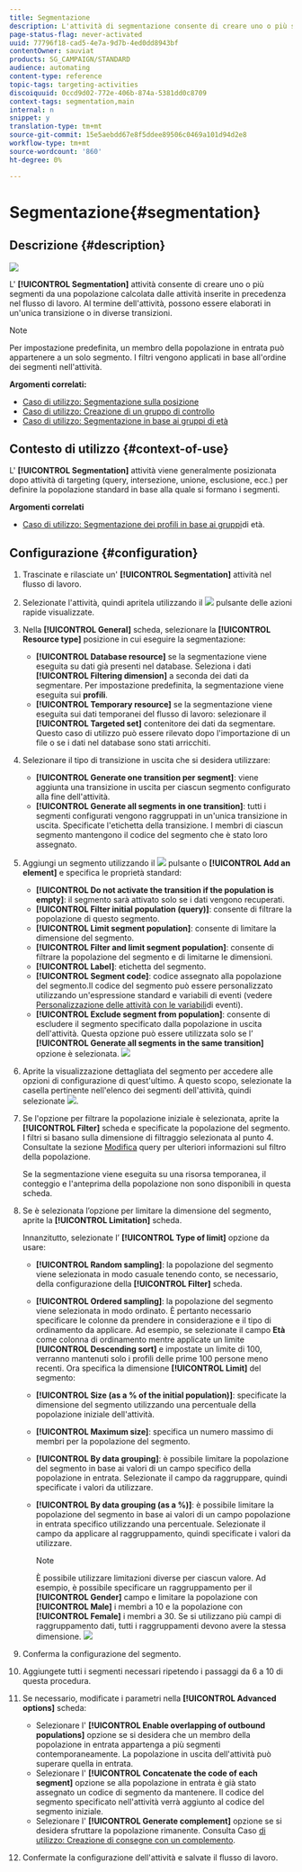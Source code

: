 ```yaml
---
title: Segmentazione
description: L'attività di segmentazione consente di creare uno o più segmenti da una popolazione calcolata dalle attività inserite in precedenza nel flusso di lavoro.
page-status-flag: never-activated
uuid: 77796f18-cad5-4e7a-9d7b-4ed0dd8943bf
contentOwner: sauviat
products: SG_CAMPAIGN/STANDARD
audience: automating
content-type: reference
topic-tags: targeting-activities
discoiquuid: 0ccd9d02-772e-406b-874a-5381dd0c8709
context-tags: segmentation,main
internal: n
snippet: y
translation-type: tm+mt
source-git-commit: 15e5aebdd67e8f5ddee89506c0469a101d94d2e8
workflow-type: tm+mt
source-wordcount: '860'
ht-degree: 0%

---
```



# Segmentazione{#segmentation}

## Descrizione {#description}

![](assets/segmentation.png)

L&#39; **[!UICONTROL Segmentation]** attività consente di creare uno o più segmenti da una popolazione calcolata dalle attività inserite in precedenza nel flusso di lavoro. Al termine dell&#39;attività, possono essere elaborati in un&#39;unica transizione o in diverse transizioni.

>[!NOTE]
>
>Per impostazione predefinita, un membro della popolazione in entrata può appartenere a un solo segmento. I filtri vengono applicati in base all&#39;ordine dei segmenti nell&#39;attività.

**Argomenti correlati:**
* [Caso di utilizzo: Segmentazione sulla posizione](../../automating/using/workflow-segmentation-location.md)
* [Caso di utilizzo: Creazione di un gruppo di controllo](../../automating/using/workflow-control-group.md)
* [Caso di utilizzo: Segmentazione in base ai gruppi di età](../../automating/using/segmentation-age-groups.md)

## Contesto di utilizzo {#context-of-use}

L&#39; **[!UICONTROL Segmentation]** attività viene generalmente posizionata dopo attività di targeting (query, intersezione, unione, esclusione, ecc.) per definire la popolazione standard in base alla quale si formano i segmenti.

**Argomenti correlati**

* [Caso di utilizzo: Segmentazione dei profili in base ai gruppi](../../automating/using/segmentation-age-groups.md)di età.

## Configurazione {#configuration}

1. Trascinate e rilasciate un&#39; **[!UICONTROL Segmentation]** attività nel flusso di lavoro.
1. Selezionate l&#39;attività, quindi apritela utilizzando il ![](assets/edit_darkgrey-24px.png) pulsante delle azioni rapide visualizzate.
1. Nella **[!UICONTROL General]** scheda, selezionare la **[!UICONTROL Resource type]** posizione in cui eseguire la segmentazione:

   * **[!UICONTROL Database resource]** se la segmentazione viene eseguita su dati già presenti nel database. Seleziona i dati **[!UICONTROL Filtering dimension]** a seconda dei dati da segmentare. Per impostazione predefinita, la segmentazione viene eseguita sui **profili**.
   * **[!UICONTROL Temporary resource]** se la segmentazione viene eseguita sui dati temporanei del flusso di lavoro: selezionare il **[!UICONTROL Targeted set]** contenitore dei dati da segmentare. Questo caso di utilizzo può essere rilevato dopo l&#39;importazione di un file o se i dati nel database sono stati arricchiti.

1. Selezionare il tipo di transizione in uscita che si desidera utilizzare:

   * **[!UICONTROL Generate one transition per segment]**: viene aggiunta una transizione in uscita per ciascun segmento configurato alla fine dell&#39;attività.
   * **[!UICONTROL Generate all segments in one transition]**: tutti i segmenti configurati vengono raggruppati in un&#39;unica transizione in uscita. Specificate l&#39;etichetta della transizione. I membri di ciascun segmento mantengono il codice del segmento che è stato loro assegnato.

1. Aggiungi un segmento utilizzando il ![](assets/add_darkgrey-24px.png) pulsante o **[!UICONTROL Add an element]** e specifica le proprietà standard:

   * **[!UICONTROL Do not activate the transition if the population is empty]**: il segmento sarà attivato solo se i dati vengono recuperati.
   * **[!UICONTROL Filter initial population (query)]**: consente di filtrare la popolazione di questo segmento.
   * **[!UICONTROL Limit segment population]**: consente di limitare la dimensione del segmento.
   * **[!UICONTROL Filter and limit segment population]**: consente di filtrare la popolazione del segmento e di limitarne le dimensioni.
   * **[!UICONTROL Label]**: etichetta del segmento.
   * **[!UICONTROL Segment code]**: codice assegnato alla popolazione del segmento.Il codice del segmento può essere personalizzato utilizzando un&#39;espressione standard e variabili di eventi (vedere [Personalizzazione delle attività con le variabili](../../automating/using/calling-a-workflow-with-external-parameters.md#customizing-activities-with-events-variables)di eventi).
   * **[!UICONTROL Exclude segment from population]**: consente di escludere il segmento specificato dalla popolazione in uscita dell&#39;attività. Questa opzione può essere utilizzata solo se l’ **[!UICONTROL Generate all segments in the same transition]** opzione è selezionata.
   ![](assets/wkf_segment_new_segment.png)

1. Aprite la visualizzazione dettagliata del segmento per accedere alle opzioni di configurazione di quest&#39;ultimo. A questo scopo, selezionate la casella pertinente nell&#39;elenco dei segmenti dell&#39;attività, quindi selezionate ![](assets/wkf_segment_parameters_24px.png).
1. Se l&#39;opzione per filtrare la popolazione iniziale è selezionata, aprite la **[!UICONTROL Filter]** scheda e specificate la popolazione del segmento. I filtri si basano sulla dimensione di filtraggio selezionata al punto 4. Consultate la sezione [Modifica](../../automating/using/editing-queries.md) query per ulteriori informazioni sul filtro della popolazione.

   Se la segmentazione viene eseguita su una risorsa temporanea, il conteggio e l&#39;anteprima della popolazione non sono disponibili in questa scheda.

1. Se è selezionata l’opzione per limitare la dimensione del segmento, aprite la **[!UICONTROL Limitation]** scheda.

   Innanzitutto, selezionate l’ **[!UICONTROL Type of limit]** opzione da usare:

   * **[!UICONTROL Random sampling]**: la popolazione del segmento viene selezionata in modo casuale tenendo conto, se necessario, della configurazione della **[!UICONTROL Filter]** scheda.
   * **[!UICONTROL Ordered sampling]**: la popolazione del segmento viene selezionata in modo ordinato. È pertanto necessario specificare le colonne da prendere in considerazione e il tipo di ordinamento da applicare. Ad esempio, se selezionate il campo **Età** come colonna di ordinamento mentre applicate un limite **[!UICONTROL Descending sort]** e impostate un limite di 100, verranno mantenuti solo i profili delle prime 100 persone meno recenti.
   Ora specifica la dimensione **[!UICONTROL Limit]** del segmento:

   * **[!UICONTROL Size (as a % of the initial population)]**: specificate la dimensione del segmento utilizzando una percentuale della popolazione iniziale dell&#39;attività.
   * **[!UICONTROL Maximum size]**: specifica un numero massimo di membri per la popolazione del segmento.
   * **[!UICONTROL By data grouping]**: è possibile limitare la popolazione del segmento in base ai valori di un campo specifico della popolazione in entrata. Selezionate il campo da raggruppare, quindi specificate i valori da utilizzare.
   * **[!UICONTROL By data grouping (as a %)]**: è possibile limitare la popolazione del segmento in base ai valori di un campo popolazione in entrata specifico utilizzando una percentuale. Selezionate il campo da applicare al raggruppamento, quindi specificate i valori da utilizzare.

      >[!NOTE]
      >
      >È possibile utilizzare limitazioni diverse per ciascun valore. Ad esempio, è possibile specificare un raggruppamento per il **[!UICONTROL Gender]** campo e limitare la popolazione con **[!UICONTROL Male]** i membri a 10 e la popolazione con **[!UICONTROL Female]** i membri a 30. Se si utilizzano più campi di raggruppamento dati, tutti i raggruppamenti devono avere la stessa dimensione.
   ![](assets/wkf_segment_limit_by_grouping.png)

1. Conferma la configurazione del segmento.
1. Aggiungete tutti i segmenti necessari ripetendo i passaggi da 6 a 10 di questa procedura.
1. Se necessario, modificate i parametri nella **[!UICONTROL Advanced options]** scheda:

   * Selezionare l&#39; **[!UICONTROL Enable overlapping of outbound populations]** opzione se si desidera che un membro della popolazione in entrata appartenga a più segmenti contemporaneamente. La popolazione in uscita dell&#39;attività può superare quella in entrata.
   * Selezionare l&#39; **[!UICONTROL Concatenate the code of each segment]** opzione se alla popolazione in entrata è già stato assegnato un codice di segmento da mantenere. Il codice del segmento specificato nell&#39;attività verrà aggiunto al codice del segmento iniziale.
   * Selezionare l&#39; **[!UICONTROL Generate complement]** opzione se si desidera sfruttare la popolazione rimanente. Consulta Caso [di utilizzo: Creazione di consegne con un complemento](../../automating/using/workflow-created-query-with-complement.md).

1. Confermate la configurazione dell&#39;attività e salvate il flusso di lavoro.
